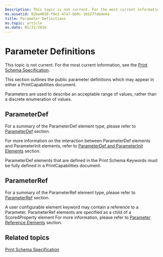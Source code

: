```yaml
---
Description: This topic is not current. For the most current information, see the Print Schema Specification.
ms.assetid: 82ba4658-f0e1-47a7-bb0c-1b527fabde4a
title: Parameter Definitions
ms.topic: article
ms.date: 05/31/2018
---
```


# Parameter Definitions

This topic is not current. For the most current information, see the [Print Schema Specification](https://www.microsoft.com/whdc/xps/printschema.mspx).

This section outlines the public parameter definitions which may appear in either a PrintCapabilities document.

Parameters are used to describe an acceptable range of values, rather than a discrete enumeration of values.

## ParameterDef

For a summary of the ParameterDef element type, please refer to [ParameterDef](parameterdef.md) section.

For more information on the interaction between ParameterDef elements and ParameterInit elements, refer to [ParameterDef and ParameterInit Elements](./parameterdef-and-parameterinit-elements.md) section.

ParameterDef elements that are defined in the Print Schema Keywords must be fully defined in a PrintCapabilities document.

## ParameterRef

For a summary of the ParameterRef element type, please refer to [ParameterRef](parameterref.md) section.

A user configurable element keyword may contain a reference to a Parameter. ParameterRef elements are specified as a child of a ScoredProperty element For more information, please refer to [Parameter Reference Elements](parameter-reference-elements.md) section.

## Related topics

<dl> <dt>

[Print Schema Specification](https://www.microsoft.com/whdc/xps/printschema.mspx)
</dt> </dl>

 

 